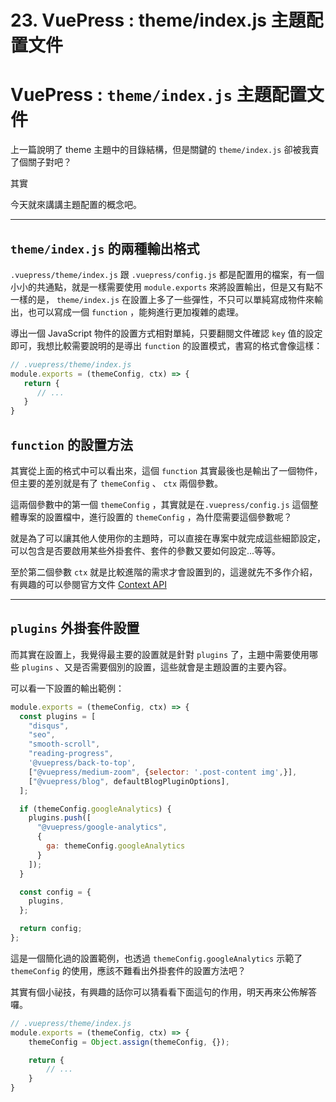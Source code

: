# 23. VuePress : theme/index.js 主題配置文件

# VuePress : `theme/index.js` 主題配置文件

上一篇說明了 theme 主題中的目錄結構，但是關鍵的 `theme/index.js` 卻被我賣了個關子對吧？

其實

今天就來講講主題配置的概念吧。

---

## `theme/index.js` 的兩種輸出格式

`.vuepress/theme/index.js` 跟 `.vuepress/config.js` 都是配置用的檔案，有一個小小的共通點，就是一樣需要使用 `module.exports` 來將設置輸出，但是又有點不一樣的是， `theme/index.js` 在設置上多了一些彈性，不只可以單純寫成物件來輸出，也可以寫成一個 `function` ，能夠進行更加複雜的處理。

導出一個 JavaScript 物件的設置方式相對單純，只要翻閱文件確認 `key` 值的設定即可，我想比較需要說明的是導出 `function` 的設置模式，書寫的格式會像這樣：

```jsx
// .vuepress/theme/index.js
module.exports = (themeConfig, ctx) => {
   return {
      // ...
   }
}
```

## `function` 的設置方法

其實從上面的格式中可以看出來，這個 `function` 其實最後也是輸出了一個物件，但主要的差別就是有了 `themeConfig` 、 `ctx` 兩個參數。

這兩個參數中的第一個  `themeConfig` ，其實就是在`.vuepress/config.js` 這個整體專案的設置檔中，進行設置的 `themeConfig` ，為什麼需要這個參數呢？

就是為了可以讓其他人使用你的主題時，可以直接在專案中就完成這些細節設定，可以包含是否要啟用某些外掛套件、套件的參數又要如何設定...等等。

至於第二個參數 `ctx` 就是比較進階的需求才會設置到的，這邊就先不多作介紹，有興趣的可以參閱官方文件 [Context API](https://vuepress.vuejs.org/zh/plugin/context-api.html)

---

## `plugins` 外掛套件設置

而其實在設置上，我覺得最主要的設置就是針對 `plugins` 了，主題中需要使用哪些 `plugins` 、又是否需要個別的設置，這些就會是主題設置的主要內容。

可以看一下設置的輸出範例：

```jsx
module.exports = (themeConfig, ctx) => {
  const plugins = [
    "disqus",
    "seo",
    "smooth-scroll",
    "reading-progress",
    '@vuepress/back-to-top',
    ["@vuepress/medium-zoom", {selector: '.post-content img',}],
    ["@vuepress/blog", defaultBlogPluginOptions],
  ];

  if (themeConfig.googleAnalytics) {
    plugins.push([
      "@vuepress/google-analytics",
      {
        ga: themeConfig.googleAnalytics
      }
    ]);
  }

  const config = {
    plugins,
  };

  return config;
};
```

這是一個簡化過的設置範例，也透過 `themeConfig.googleAnalytics` 示範了 `themeConfig` 的使用，應該不難看出外掛套件的設置方法吧？

其實有個小祕技，有興趣的話你可以猜看看下面這句的作用，明天再來公佈解答囉。

```jsx
// .vuepress/theme/index.js
module.exports = (themeConfig, ctx) => {
	themeConfig = Object.assign(themeConfig, {});

	return {
		// ...
	}
}
```